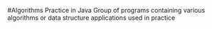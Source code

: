 #Algorithms Practice in Java
Group of programs containing various algorithms or data structure applications used in practice